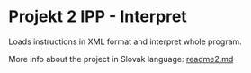 # Projekt 2 IPP - Interpret
Loads instructions in XML format and interpret whole program. 

More info about the project in Slovak language: [readme2.md](readme2.md) 
  